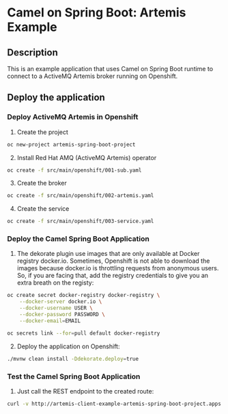 # Camel on Spring Boot: Artemis Example

## Description

This is an example application that uses Camel on Spring Boot runtime to connect to a ActiveMQ Artemis broker running on Openshift. 

## Deploy the application

### Deploy ActiveMQ Artemis in Openshift

1. Create the project
```bash
oc new-project artemis-spring-boot-project
```

2. Install Red Hat AMQ (ActiveMQ Artemis) operator
```bash
oc create -f src/main/openshift/001-sub.yaml
```

3. Create the broker
```bash
oc create -f src/main/openshift/002-artemis.yaml
```

4. Create the service
```bash
oc create -f src/main/openshift/003-service.yaml
```


### Deploy the Camel Spring Boot Application

1. The dekorate plugin use images that are only available at Docker registry docker.io. Sometimes, Openshift is not able to download the images because docker.io is throttling requests from anonymous users. So, if you are facing that, add the registry credentials to give you an extra breath on the registy:

```bash
oc create secret docker-registry docker-registry \
    --docker-server docker.io \
    --docker-username USER \
    --docker-password PASSWORD \
    --docker-email=EMAIL

oc secrets link --for=pull default docker-registry
```

2. Deploy the application on Openshift:

```bash
./mvnw clean install -Ddekorate.deploy=true
```

### Test the Camel Spring Boot Application

1. Just call the REST endpoint to the created route:

```bash
curl -v http://artemis-client-example-artemis-spring-boot-project.apps.${ocp.context}/sendTestMessage
```